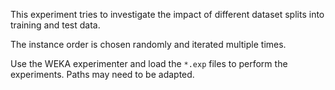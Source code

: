 
This experiment tries to investigate the impact of different dataset splits into training and test data.

The instance order is chosen randomly and iterated multiple times.

Use the WEKA experimenter and load the `*.exp` files to perform the experiments. Paths may need to be adapted.

